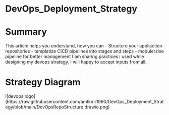 # DevOps_Deployment_Strategy
<H1>Summary</H1>
 This article helps you understand, how you can 
  - Structure your appliaction repositories 
  - templatize CICD pipelines into stages and steps 
  - modulerzise pipeline for better management 
 I am sharing practices i used while designing my devops strategy. I will happy to accept inputs from all. 

<H1> Strategy Diagram </H1>
![devops logo](https://raw.githubusercontent.com/amtkmr1990/DevOps_Deployment_Strategy/blob/main/DevOpsRepoStructure.drawio.png)




